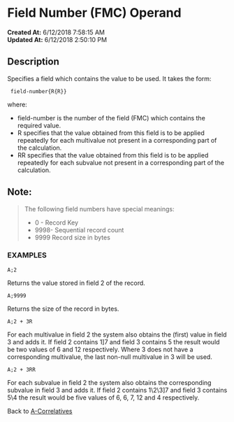 # Field Number (FMC) Operand

**Created At:** 6/12/2018 7:58:15 AM  
**Updated At:** 6/12/2018 2:50:10 PM  


## Description

Specifies a field which contains the value to be used. It takes the form:

```
 field-number{R{R}}
```

where:

- field-number is the number of the field (FMC) which contains the required value.
- R specifies that the value obtained from this field is to be applied repeatedly for each multivalue not present in a corresponding part of the calculation.
- RR specifies that the value obtained from this field is to be applied repeatedly for each subvalue not present in a corresponding part of the calculation.




## Note: 


> The following field numbers have special meanings:
> 
> - 0 - Record Key
> - 9998- Sequential record count
> - 9999 Record size in bytes




### EXAMPLES 

```
A;2
```

Returns the value stored in field 2 of the record.

```
A;9999
```

Returns the size of the record in bytes.

```
A;2 + 3R
```

For each multivalue in field 2 the system also obtains the (first) value in field 3 and adds it. If field 2 contains 1]7 and field 3 contains 5 the result would be two values of 6 and 12 respectively. Where 3 does not have a corresponding multivalue, the last non-null multivalue in 3 will be used.

```
A;2 + 3RR
```

For each subvalue in field 2 the system also obtains the corresponding subvalue in field 3 and adds it. If field 2 contains 1\2\3]7 and field 3 contains 5\4 the result would be five values of 6, 6, 7, 12 and 4 respectively.



Back to [A-Correlatives](321284-a-correlatives)
